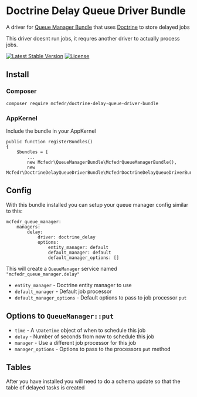 # Doctrine Delay Queue Driver Bundle

A driver for [Queue Manager Bundle](https://github.com/mcfedr/queue-manager-bundle) that uses [Doctrine](http://www.doctrine-project.org/) to store delayed jobs

This driver doesnt run jobs, it requres another driver to actually process jobs.  

[![Latest Stable Version](https://poser.pugx.org/mcfedr/doctrine-delay-queue-driver-bundle/v/stable.png)](https://packagist.org/packages/mcfedr/doctrine-delay-queue-driver-bundle)
[![License](https://poser.pugx.org/mcfedr/doctrine-delay-queue-driver-bundle/license.png)](https://packagist.org/packages/mcfedr/doctrine-delay-queue-driver-bundle)

## Install

### Composer

    composer require mcfedr/doctrine-delay-queue-driver-bundle

### AppKernel

Include the bundle in your AppKernel

    public function registerBundles()
    {
        $bundles = [
            ...
            new Mcfedr\QueueManagerBundle\McfedrQueueManagerBundle(),
            new Mcfedr\DoctrineDelayQueueDriverBundle\McfedrDoctrineDelayQueueDriverBundle(),

## Config

With this bundle installed you can setup your queue manager config similar to this:

    mcfedr_queue_manager:
        managers:
            delay:
                driver: doctrine_delay
                options:
                    entity_manager: default
                    default_manager: default
                    default_manager_options: []

This will create a `QueueManager` service named `"mcfedr_queue_manager.delay"`

* `entity_manager` - Doctrine entity manager to use
* `default_manager` - Default job processor
* `default_manager_options` - Default options to pass to job processor `put`

## Options to `QueueManager::put`

* `time` - A `\DateTime` object of when to schedule this job
* `delay` - Number of seconds from now to schedule this job
* `manager` - Use a different job processor for this job
* `manager_options` - Options to pass to the processors `put` method

## Tables

After you have installed you will need to do a schema update so that the table of delayed tasks is created
